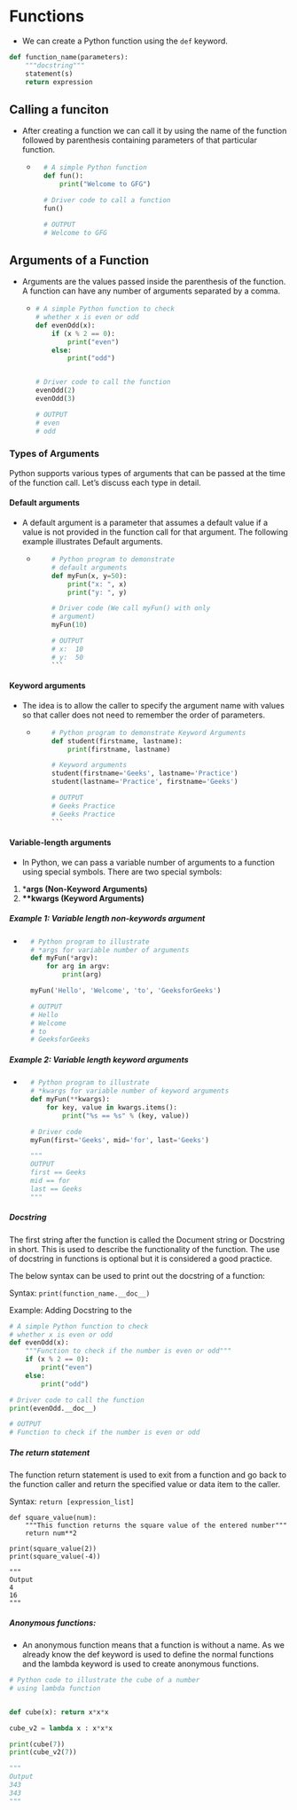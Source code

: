 # Functions

- We can create a Python function using the `def` keyword.

```py
def function_name(parameters):
	"""docstring"""
	statement(s)
	return expression
```

## Calling a funciton

- After creating a function we can call it by using the name of the function followed by parenthesis containing parameters of that particular function.
	- ```py
		# A simple Python function
		def fun():
			print("Welcome to GFG")

		# Driver code to call a function
		fun()

		# OUTPUT
		# Welcome to GFG
		```

## Arguments of a Function

- Arguments are the values passed inside the parenthesis of the function. A function can have any number of arguments separated by a comma.
	-	```py
		# A simple Python function to check
		# whether x is even or odd
		def evenOdd(x):
			if (x % 2 == 0):
				print("even")
			else:
				print("odd")


		# Driver code to call the function
		evenOdd(2)
		evenOdd(3)

		# OUTPUT
		# even
		# odd
		```

### Types of Arguments
Python supports various types of arguments that can be passed at the time of the function call. Let’s discuss each type in detail.

#### **Default arguments**
  
- A default argument is a parameter that assumes a default value if a value is not provided in the function call for that argument. The following example illustrates Default arguments. 
  - ```py 
		# Python program to demonstrate
		# default arguments
		def myFun(x, y=50):
			print("x: ", x)
			print("y: ", y)

		# Driver code (We call myFun() with only
		# argument)
		myFun(10)

		# OUTPUT
		# x:  10
		# y:  50
		```

#### **Keyword arguments**

- The idea is to allow the caller to specify the argument name with values so that caller does not need to remember the order of parameters.
  - ```py
		# Python program to demonstrate Keyword Arguments
		def student(firstname, lastname):
			print(firstname, lastname)

		# Keyword arguments
		student(firstname='Geeks', lastname='Practice')
		student(lastname='Practice', firstname='Geeks')

		# OUTPUT
		# Geeks Practice
		# Geeks Practice
		```

#### **Variable-length arguments**

- In Python, we can pass a variable number of arguments to a function using special symbols. There are two special symbols:

1. ***args (Non-Keyword Arguments)**
2. **\*\*kwargs (Keyword Arguments)**

##### **Example 1:** Variable length non-keywords argument

- ```py
	# Python program to illustrate
	# *args for variable number of arguments
	def myFun(*argv):
		for arg in argv:
			print(arg)

	myFun('Hello', 'Welcome', 'to', 'GeeksforGeeks')

	# OUTPUT
	# Hello
	# Welcome
	# to
	# GeeksforGeeks
	```

##### **Example 2:** Variable length keyword arguments

- ```py
	# Python program to illustrate
	# *kwargs for variable number of keyword arguments
	def myFun(**kwargs):
		for key, value in kwargs.items():
			print("%s == %s" % (key, value))

	# Driver code
	myFun(first='Geeks', mid='for', last='Geeks')

	"""
	OUTPUT
	first == Geeks
	mid == for
	last == Geeks
	"""
	```

##### Docstring
The first string after the function is called the Document string or Docstring in short. This is used to describe the functionality of the function. The use of docstring in functions is optional but it is considered a good practice.

The below syntax can be used to print out the docstring of a function:

Syntax: `print(function_name.__doc__)`

Example: Adding Docstring to the 

```py
# A simple Python function to check
# whether x is even or odd
def evenOdd(x):
	"""Function to check if the number is even or odd"""
	if (x % 2 == 0):
		print("even")
	else:
		print("odd")

# Driver code to call the function
print(evenOdd.__doc__)

# OUTPUT
# Function to check if the number is even or odd
```


##### The return statement
The function return statement is used to exit from a function and go back to the function caller and return the specified value or data item to the caller.

Syntax: `return [expression_list]`

```PY
def square_value(num):
	"""This function returns the square value of the entered number"""
	return num**2

print(square_value(2))
print(square_value(-4))

"""
Output
4
16
"""
```

##### Anonymous functions: 

- An anonymous function means that a function is without a name. As we already know the def keyword is used to define the normal functions and the lambda keyword is used to create anonymous functions.

```py
# Python code to illustrate the cube of a number
# using lambda function


def cube(x): return x*x*x

cube_v2 = lambda x : x*x*x

print(cube(7))
print(cube_v2(7))

"""
Output
343
343
"""
```